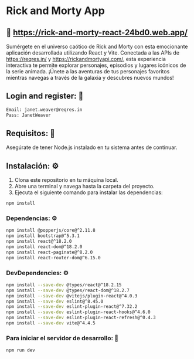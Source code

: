 # Rick and Morty App
## 🔗 https://rick-and-morty-react-24bd0.web.app/
Sumérgete en el universo caótico de Rick and Morty con esta emocionante aplicación desarrollada utilizando React y Vite. Conectada a las APIs de https://reqres.in/ y https://rickandmortyapi.com/, esta experiencia interactiva te permite explorar personajes, episodios y lugares icónicos de la serie animada. ¡Únete a las aventuras de tus personajes favoritos mientras navegas a través de la galaxia y descubres nuevos mundos!

## Login and register: 🔑
```bash
Email: janet.weaver@reqres.in
Pass: JanetWeaver
```

## Requisitos: 📝

Asegúrate de tener Node.js instalado en tu sistema antes de continuar.

## Instalación: ⚙️

1. Clona este repositorio en tu máquina local.
2. Abre una terminal y navega hasta la carpeta del proyecto.
3. Ejecuta el siguiente comando para instalar las dependencias:

```bash
npm install
```

### Dependencias: ⚙️

```bash
npm install @popperjs/core@^2.11.8
npm install bootstrap@^5.3.1
npm install react@^18.2.0
npm install react-dom@^18.2.0
npm install react-paginate@^8.2.0
npm install react-router-dom@^6.15.0
```

### DevDependencies: ⚙️

```bash
npm install --save-dev @types/react@^18.2.15
npm install --save-dev @types/react-dom@^18.2.7
npm install --save-dev @vitejs/plugin-react@^4.0.3
npm install --save-dev eslint@^8.45.0
npm install --save-dev eslint-plugin-react@^7.32.2
npm install --save-dev eslint-plugin-react-hooks@^4.6.0
npm install --save-dev eslint-plugin-react-refresh@^0.4.3
npm install --save-dev vite@^4.4.5
```

### Para iniciar el servidor de desarrollo: 🚀
```bash
npm run dev
```

